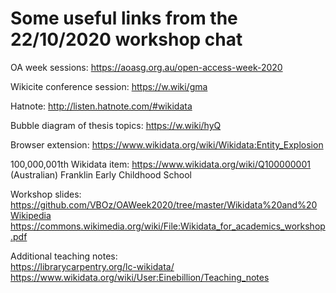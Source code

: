 Some useful links from the 22/10/2020 workshop chat
===================================================

OA week sessions:
https://aoasg.org.au/open-access-week-2020

Wikicite conference session:
https://w.wiki/gma

Hatnote:
http://listen.hatnote.com/#wikidata

Bubble diagram of thesis topics:
https://w.wiki/hyQ

Browser extension:
https://www.wikidata.org/wiki/Wikidata:Entity_Explosion

100,000,001th Wikidata item:
https://www.wikidata.org/wiki/Q100000001 (Australian) Franklin Early Childhood School

Workshop slides:  
https://github.com/VBOz/OAWeek2020/tree/master/Wikidata%20and%20Wikipedia  
https://commons.wikimedia.org/wiki/File:Wikidata_for_academics_workshop.pdf

Additional teaching notes:  
https://librarycarpentry.org/lc-wikidata/  
https://www.wikidata.org/wiki/User:Einebillion/Teaching_notes
